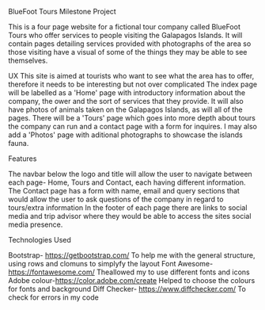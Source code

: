 BlueFoot Tours Milestone Project

This is a four page website for a fictional tour company called BlueFoot Tours who offer services to people visiting the Galapagos Islands. It will contain pages detailing services provided with photographs of the area so those visiting have a visual of some of the things they may be able to see themselves.

UX
This site is aimed at tourists who want to see what the area has to offer, therefore it needs to be interesting but not over complicated
The index page will be labelled as a 'Home' page with introductory information about the company, the ower and the sort of services that they provide. It will also have photos of animals taken on the Galapagos Islands, as will all of the pages.
There will be a 'Tours' page which goes into more depth about tours the company can run and a contact page with a form for inquires. I may also add a 'Photos' page with aditional photographs to showcase the islands fauna.

Features

The navbar below the logo and title will allow the user to navigate between each page- Home, Tours and Contact, each having different information.
The Contact page has a form with name, email and query sections that would allow the user to ask questions of the company in regard to tours/extra information
In the footer of each page there are links to social media and trip advisor where they would be able to access the sites social media presence.

Technologies Used

Bootstrap- https://getbootstrap.com/ To help me with the general structure, using rows and clomuns to simplyfy the layout
Font Awesome- https://fontawesome.com/ Theallowed my to use different fonts and icons
Adobe colour-https://color.adobe.com/create Helped to choose the colours for fonts and background
Diff Checker- https://www.diffchecker.com/ To check for errors in my code
